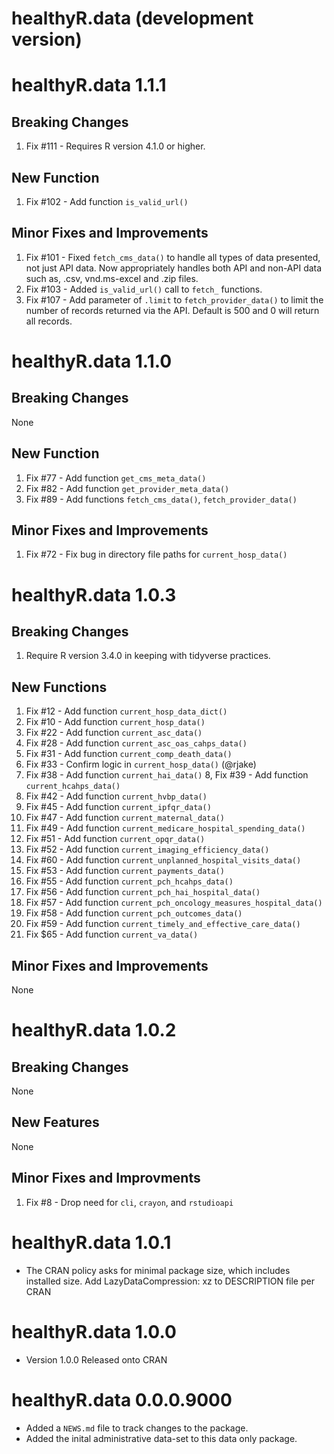 # healthyR.data (development version)

# healthyR.data 1.1.1

## Breaking Changes
1. Fix #111 - Requires R version 4.1.0 or higher.

## New Function
1. Fix #102 - Add function `is_valid_url()`

## Minor Fixes and Improvements
1. Fix #101 - Fixed `fetch_cms_data()` to handle all types of data presented, not 
just API data. Now appropriately handles both API and non-API data such as, .csv,
vnd.ms-excel and .zip files.
2. Fix #103 - Added `is_valid_url()` call to `fetch_` functions.
3. Fix #107 - Add parameter of `.limit` to `fetch_provider_data()` to limit the number
of records returned via the API. Default is 500 and 0 will return all records.

# healthyR.data 1.1.0

## Breaking Changes
None

## New Function
1. Fix #77 - Add function `get_cms_meta_data()`
2. Fix #82 - Add function `get_provider_meta_data()`
3. Fix #89 - Add functions `fetch_cms_data()`, `fetch_provider_data()`

## Minor Fixes and Improvements
1. Fix #72 - Fix bug in directory file paths for `current_hosp_data()`

# healthyR.data 1.0.3

## Breaking Changes
1. Require R version 3.4.0 in keeping with tidyverse practices.

## New Functions
1. Fix #12 - Add function `current_hosp_data_dict()`
2. Fix #10 - Add function `current_hosp_data()`
3. Fix #22 - Add function `current_asc_data()`
4. Fix #28 - Add function `current_asc_oas_cahps_data()`
5. Fix #31 - Add function `current_comp_death_data()`
6. Fix #33 - Confirm logic in `current_hosp_data()` (@rjake)
7. Fix #38 - Add function `current_hai_data()`
8, Fix #39 - Add function `current_hcahps_data()`
9. Fix #42 - Add function `current_hvbp_data()`
10. Fix #45 - Add function `current_ipfqr_data()`
11. Fix #47 - Add function `current_maternal_data()`
12. Fix #49 - Add function `current_medicare_hospital_spending_data()`
13. Fix #51 - Add function `current_opqr_data()`
14. Fix #52 - Add function `current_imaging_efficiency_data()`
15. Fix #60 - Add function `current_unplanned_hospital_visits_data()`
16. Fix #53 - Add function `current_payments_data()`
17. Fix #55 - Add function `current_pch_hcahps_data()`
18. Fix #56 - Add function `current_pch_hai_hospital_data()`
19. Fix #57 - Add function `current_pch_oncology_measures_hospital_data()`
20. Fix #58 - Add function `current_pch_outcomes_data()`
21. Fix #59 - Add function `current_timely_and_effective_care_data()`
22. Fix $65 - Add function `current_va_data()`

## Minor Fixes and Improvements
None

# healthyR.data 1.0.2

## Breaking Changes
None

## New Features
None

## Minor Fixes and Improvments
1. Fix #8 - Drop need for `cli`, `crayon`, and `rstudioapi`

# healthyR.data 1.0.1
* The CRAN policy asks for minimal package size, which includes installed
size. Add LazyDataCompression: xz to DESCRIPTION file per CRAN


# healthyR.data 1.0.0
* Version 1.0.0 Released onto CRAN

# healthyR.data 0.0.0.9000

* Added a `NEWS.md` file to track changes to the package.
* Added the inital administrative data-set to this data only package.

